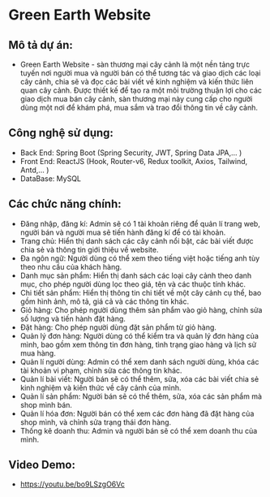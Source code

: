 # Green Earth Website
## Mô tả dự án:
- Green Earth Website - sàn thương mại cây cảnh là một nền tảng trực tuyến nơi người mua và người bán có thể tương tác và giao dịch các loại cây cảnh, chia sẽ và đọc các bài viết về kinh nghiệm và kiến thức liên quan cây cảnh. Được thiết kế để tạo ra một môi trường thuận lợi cho các giao dịch mua bán cây cảnh, sàn thương mại này cung cấp cho người dùng một nơi để khám phá, mua sắm và trao đổi thông tin về cây cảnh.
## Công nghệ sử dụng: 
- Back End: Spring Boot (Spring Security, JWT, Spring Data JPA,... )
- Front End: ReactJS (Hook, Router-v6, Redux toolkit, Axios, Tailwind, Antd,... )
- DataBase: MySQL
## Các chức năng chính:
-	Đăng nhập, đăng kí: Admin sẽ có 1 tài khoản riêng để quản lí trang web, người bán và người mua sẽ tiến hành đăng kí để có tài khoản.
-	Trang chủ: Hiển thị danh sách các cây cảnh nổi bật, các bài viết được chia sẻ và thông tin giới thiệu về website.
- Đa ngôn ngữ: Người dùng có thể xem theo tiếng việt hoặc tiếng anh tùy theo nhu cầu của khách hàng.
-	Danh mục sản phẩm: Hiển thị danh sách các loại cây cảnh theo danh mục, cho phép người dùng lọc theo giá, tên và các thuộc tính khác. 
-	Chi tiết sản phẩm: Hiển thị thông tin chi tiết về một cây cảnh cụ thể, bao gồm hình ảnh, mô tả, giá cả và các thông tin khác. 
-	Giỏ hàng: Cho phép người dùng thêm sản phẩm vào giỏ hàng, chỉnh sửa số lượng và tiến hành đặt hàng. 
-	Đặt hàng: Cho phép người dùng đặt sản phẩm từ giỏ hàng.
-	Quản lý đơn hàng: Người dùng có thể kiểm tra và quản lý đơn hàng của mình, bao gồm xem thông tin đơn hàng, tình trạng giao hàng và lịch sử mua hàng. 
-	Quản lí người dùng: Admin có thể xem danh sách người dùng, khóa các tài khoản vi phạm, chỉnh sửa các thông tin khác.
- Quản lí bài viết: Người bán sẽ có thể thêm, sửa, xóa các bài viết chia sẻ kinh nghiệm và kiến thức về cây cảnh của mình.
- Quản lí sản phẩm: Người bán sẽ có thể thêm, sửa, xóa các sản phẩm mà shop mình bán.
-	Quản lí hóa đơn: Người bán có thể xem các đơn hàng đã đặt hàng của shop mình, và chỉnh sửa trạng thái đơn hàng.
-	Thống kê doanh thu: Admin và người bán sẽ có thể xem doanh thu của mình.

## Video Demo:
- https://youtu.be/bo9LSzgO6Vc


